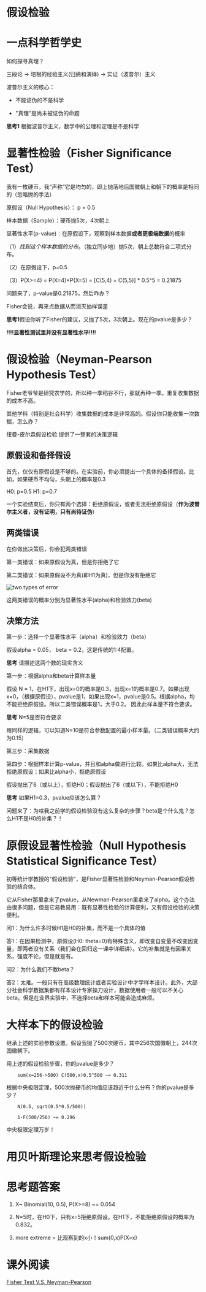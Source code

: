 # 假设检验


# 一点科学哲学史

如何探寻真理？

三段论 -> 培根的经验主义(归纳和演绎) -> 实证（波普尔）主义

波普尔主义的核心：

- 不能证伪的不是科学

- "真理"是尚未被证伪的命题

**思考1** 根据波普尔主义，数学中的公理和定理是不是科学

# 显著性检验（Fisher Significance Test）

我有一枚硬币，我“声称”它是均匀的，即上抛落地后国徽朝上和朝下的概率是相同的（忽略抛的手法）

原假设（Null Hypothesis）： p = 0.5

样本数据（Sample）：硬币抛5次，4次朝上

显著性水平(p-value)：在原假设下，观察到样本数据**或者更极端数据**的概率

（1）*找到这个样本数据的分布*。（独立同步地）抛5次，朝上总数符合二项式分布。

（2）在原假设下，p=0.5

（3）P(X>=4) = P(X=4)+P(X=5) = [C(5,4) + C(5,5)] * 0.5^5 = 0.21875

问题来了，p-value是0.21875，然后咋办？

Fisher会说，再来点数据从而消灭抽样误差

**思考1**假设你听了Fisher的建议，又抛了5次，3次朝上。现在的pvalue是多少？

**!!!!显著性测试里并没有显著性水平!!!!**


# 假设检验（Neyman-Pearson Hypothesis Test）

Fisher老爷爷是研究农学的，所以种一季稻谷不行，那就再种一季。重复收集数据的成本不高。

其他学科（特别是社会科学）收集数据的成本是非常高的。假设你只能收集一次数据，怎么办？

纽曼-皮尔森假设检验 提供了一整套的决策逻辑

## 原假设和备择假设

首先，仅仅有原假设是不够的。在实验前，你必须提出一个具体的备择假设。比如，如果硬币不均匀，头朝上的概率是0.3

H0: p=0.5
H1: p=0.7

一个实验结束后，你只有两个选择：拒绝原假设，或者无法拒绝原假设（**作为波普尔主义者，没有证明，只有尚待证伪**）

## 两类错误

在你做出决策后，你会犯两类错误

第一类错误：如果原假设为真，但是你拒绝了它

第二类错误：如果原假设不为真(即H1为真)，但是你没有拒绝它

![two types of error](http://2378nh2nfow32gm3mb25krmuyy.wpengine.netdna-cdn.com/wp-content/uploads/2014/05/Type-I-and-II-errors1-625x468.jpg)

这两类错误的概率分别为显著性水平(alpha)和检验效力(beta)


## 决策方法


第一步：选择一个显著性水平（alpha）和检验效力（beta）

假设alpha = 0.05， beta = 0.2，这是传统的1:4配置。

**思考** 请描述这两个数的现实含义

第一步：根据alpha和beta计算样本量

假设 N = 1，在H1下，出现x=0的概率是0.3，出现x=1的概率是0.7。如果出现x=0，（根据原假设），pvalue是1，如果出现x=1，pvalue是0.5。根据alpha，均不能拒绝原假设。所以二类错误概率是1，大于0.2。 因此此样本量不符合要求。

**思考** N=5是否符合要求

用同样的逻辑，可以知道N=10是符合参数配置的最小样本量。（二类错误概率大约为0.15）


第三步：采集数据

第四步：根据样本计算p-value，并且和alpha做进行比较。如果比alpha大，无法拒绝原假设；如果比alpha小，拒绝原假设

假设抛出了6（或以上），拒绝H0；假设抛出了6（或以下），不能拒绝H0


**思考** 如果H1=0.3，pvalue应该怎么算？

问题来了：为啥我之前学的假设检验没有这么复杂的步骤？beta是个什么鬼？怎么H1不是H0的补集？！


# 原假设显著性检验（Null Hypothesis Statistical Significance Test）

初等统计学教授的"假设检验"，是Fisher显著性检验和Neyman-Pearson假设检验的结合体。

它从Fisher那里拿来了pvalue，从Newman-Pearson里拿来了alpha。这个办法由很多问题，但是它易教易用：既有显著性检验的计算便利，又有假设检验的决策便利。

问1：为什么许多时候H1是H0的补集，而不是一个具体的值

答1：在因果检测中，原假设(H0: theta=0)有特殊含义，即改变自变量不改变因变量，即两者没有关系（我们会在回归这一课中详细讲）。它的补集就是有因果关系，强度不论，但是就是有。

问2：为什么我们不教beta？

答2：太难。一般只有在高级数理统计或者实验设计中才学样本设计。此外，大部分社会科学数据集都有样本设计专家操刀设计，数据使用者一般可以不关心beta。但是在业界实验中，不选择beta和样本可能会造成麻烦。




# 大样本下的假设检验

继承上述的实验参数设置。假设我抛了500次硬币，其中256次国徽朝上，244次国徽朝下。

用上述的假设检验步骤，你的pvalue是多少？


        sum(x=256->500) C(500,x)0.5^500 ~= 0.311

根据中央极限定理，500次抛硬币的均值应该趋近于什么分布？你的pvalue是多少？

        N(0.5, sqrt(0.5*0.5/500))

        1-F(500/256) ~= 0.296

中央极限定理万岁！


# 用贝叶斯理论来思考假设检验




# 思考题答案

1. X~ Binomial(10, 0.5), P(X>=8) ~= 0.054

2. N=5时，在H0下，只有x=5拒绝原假设。在H1下，不能拒绝原假设的概率为0.832。

3. more extreme = 比观察到的x小！sum(0,x)P(X=x)

# 课外阅读

[Fisher Test V.S. Neyman-Pearson](https://stats.stackexchange.com/questions/23142/when-to-use-fisher-and-neyman-pearson-framework)
